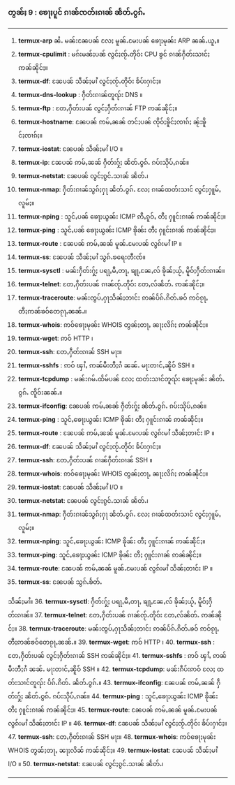 ### တွၼ်ႈ 9 : ၶေႃႈပူင် ၵၢၼ်ၸတ်းၵၢၼ် ၼႅတ်ႉဝွၵ်ႉ
____
1. **termux-arp** ၼႆႉ မၼ်းၼႄပၼ် လႄႈ မူၼ်ႉမႄးပၼ် ၶေႃႈမုၼ်း ARP ၼၼ်ႉယူႇ။
2. **termux-cpulimit** : မၵ်းမၼ်ႈပၼ် လွင်ႈၸႂ်ႉတိုဝ်း CPU ၶွင် ၵၢၼ်ႁဵတ်းသၢင်ႈ ဢၼ်ၼိုင်ႈ။
3. **termux-df**: ၼႄပၼ် သဵၼ်ႈမၢႆ လွင်ႈၸႂ်ႉတိုဝ်း ၶႅပ်းႁၢင်ႈ။
4. **termux-dns-lookup** : ႁဵတ်းၵၢၼ်တူၺ်း DNS ။
5. **termux-ftp** : တႄႇႁဵတ်းပၼ် လွင်ႈႁဵတ်းၵၢၼ် FTP ဢၼ်ၼိုင်ႈ။
6. **termux-hostname**: ၼႄပၼ် ဢမ်ႇၼၼ် တင်ႈပၼ် ၸိုဝ်ႈၶိူင်ႈၸၢၵ်ႈ ၼႂ်းၶိူင်ႈၸၢၵ်ႈ။
7. **termux-iostat**: ၼႄပၼ် သဵၼ်ႈမၢႆ I/O ။
8. **termux-ip**: ၼႄပၼ် ဢမ်ႇၼၼ် ႁဵတ်းႁႂ်ႈ ၼႅတ်ႉဝွၵ်ႉ ၵပ်းသိုပ်ႇၵၼ်။
9. **termux-netstat**: ၼႄပၼ် လွင်ႈၵွင်ႉသၢၼ် ၼႅတ်ႉ၊
10. **termux-nmap**: ႁဵတ်းၵၢၼ်သွၵ်ႈႁႃ ၼႅတ်ႉဝွၵ်ႉ လႄႈ ၵၢၼ်ထတ်းသၢင် လွင်ႈႁူမ်ႇလူမ်ႈ။
11. **termux-nping** : သူင်ႇပၼ် ၶေႃႈယွၼ်း ICMP ဢီႇၵူဝ်ႇ တီႈ ႁူင်းၵၢၼ် ဢၼ်ၼိုင်ႈ။
12. **termux-ping** : သူင်ႇပၼ် ၶေႃႈယွၼ်း ICMP ၶိုၼ်း တီႈ ႁူင်းၵၢၼ် ဢၼ်ၼိုင်ႈ။
13. **termux-route** : ၼႄပၼ် ဢမ်ႇၼၼ် မူၼ်ႉမႄးပၼ် လွၵ်းမၢႆ IP ။
14. **termux-ss**: ၼႄပၼ် သဵၼ်ႈမၢႆ သွၵ်ႉၶရေးတီးၸ်။
15. **termux-sysctl** : မၼ်းႁဵတ်းႁႂ်ႈ ပရႃႇမီႇတႃႇ ၶျႃႇၼႄႇလ် ၶိုၼ်ႈယႂ်ႇ မိူဝ်ႈႁဵတ်းၵၢၼ်။
16. **termux-telnet**: တႄႇႁဵတ်းပၼ် ၵၢၼ်ၸႂ်ႉတိုဝ်း တႄႇလ်ၼႅတ်ႉ ဢၼ်ၼိုင်ႈ။
17. **termux-traceroute**: မၼ်းၸွပ်ႇႁႃသဵၼ်ႈတၢင်း ဢၼ်ပႅၵ်ႉၵိတ်ႉၶဝ် ဢဝ်ၵႂႃႇတီႈဢၼ်ၶဝ်တေၵႂႃႇၼၼ်ႉ။
18. **termux-whois**: ဢဝ်ၶေႃႈမုၼ်း WHOIS တွၼ်ႈတႃႇ ၼႃႈလိၵ်ႈ ဢၼ်ၼိုင်ႈ။
19. **termux-wget**: ဢဝ် HTTP ၊
20. **termux-ssh**: တႄႇႁဵတ်းၵၢၼ် SSH မႃး။
21. **termux-sshfs** : ဢဝ် ၾၢႆႇ ဢၼ်မီးတီႈၵႆ ၼၼ်ႉ မႃးတၢင်ႇၼိူဝ် SSH ။
22. **termux-tcpdump** : မၼ်းၵမ်ႉထႅမ်ပၼ် လႄႈ ထတ်းသၢင်တူၺ်း ၶေႃႈမုၼ်း ၼႅတ်ႉဝွၵ်ႉ ၸိူဝ်းၼၼ်ႉ။
23. **termux-ifconfig**: ၼႄပၼ် ဢမ်ႇၼၼ် ႁဵတ်းႁႂ်ႈ ၼႅတ်ႉဝွၵ်ႉ ၵပ်းသိုပ်ႇၵၼ်။
24. **termux-ping** : သူင်ႇၶေႃႈယွၼ်း ICMP ၶိုၼ်း တီႈ ႁူင်းၵၢၼ် ဢၼ်ၼိုင်ႈ။
25. **termux-route** : ၼႄပၼ် ဢမ်ႇၼၼ် မူၼ်ႉမႄးပၼ် လွၵ်းမၢႆ သဵၼ်ႈတၢင်း IP ။
26. **termux-df**: ၼႄပၼ် သဵၼ်ႈမၢႆ လွင်ႈၸႂ်ႉတိုဝ်း ၶႅပ်းႁၢင်ႈ။
27. **termux-ssh**: တႄႇႁဵတ်းပၼ် ၵၢၼ်ႁဵတ်းၵၢၼ် SSH ။
28. **termux-whois**: ဢဝ်ၶေႃႈမုၼ်း WHOIS တွၼ်ႈတႃႇ ၼႃႈလိၵ်ႈ ဢၼ်ၼိုင်ႈ။
29. **termux-iostat**: ၼႄပၼ် သဵၼ်ႈမၢႆ I/O ။
30. **termux-netstat**: ၼႄပၼ် လွင်ႈၵွင်ႉသၢၼ် ၼႅတ်ႉ၊
31. **termux-nmap**: ႁဵတ်းၵၢၼ်သွၵ်ႈႁႃ ၼႅတ်ႉဝွၵ်ႉ လႄႈ ၵၢၼ်ထတ်းသၢင် လွင်ႈႁူမ်ႇလူမ်ႈ။
32. **termux-nping**: သူင်ႇၶေႃႈယွၼ်း ICMP ၶိုၼ်း တီႈ ႁူင်းၵၢၼ် ဢၼ်ၼိုင်ႈ။
33. **termux-ping**: သူင်ႇၶေႃႈယွၼ်း ICMP ၶိုၼ်း တီႈ ႁူင်းၵၢၼ် ဢၼ်ၼိုင်ႈ။
34. **termux-route**: ၼႄပၼ် ဢမ်ႇၼၼ် မူၼ်ႉမႄးပၼ် လွၵ်းမၢႆ သဵၼ်ႈတၢင်း IP ။
35. **termux-ss**: ၼႄပၼ် သွၵ်ႉၶႅတ်ႉ 

သဵၼ်ႈမၢႆ။
36. **termux-sysctl**: ႁဵတ်းႁႂ်ႈ ပရႃႇမီႇတႃႇ ၶျႃႇၼႄႇလ် ၶိုၼ်ႈယႂ်ႇ မိူဝ်ႈႁဵတ်းၵၢၼ်။
37. **termux-telnet**: တႄႇႁဵတ်းပၼ် ၵၢၼ်ၸႂ်ႉတိုဝ်း တႄႇလ်ၼႅတ်ႉ ဢၼ်ၼိုင်ႈ။
38. **termux-traceroute**: မၼ်းၸွပ်ႇႁႃသဵၼ်ႈတၢင်း ဢၼ်ပႅၵ်ႉၵိတ်ႉၶဝ် ဢဝ်ၵႂႃႇတီႈဢၼ်ၶဝ်တေၵႂႃႇၼၼ်ႉ။
39. **termux-wget**: ဢဝ် HTTP ၊
40. **termux-ssh** : တႄႇႁဵတ်းပၼ် လွင်ႈႁဵတ်းၵၢၼ် SSH ဢၼ်ၼိုင်ႈ။
41. **termux-sshfs** : ဢဝ် ၾၢႆႇ ဢၼ်မီးတီႈၵႆ ၼၼ်ႉ မႃးတၢင်ႇၼိူဝ် SSH ။
42. **termux-tcpdump**: မၼ်းၵဵပ်းဢဝ် လႄႈ ထတ်းသၢင်တူၺ်း ပႅၵ်ႉၵိတ်ႉ ၼႅတ်ႉဝွၵ်ႉ။
43. **termux-ifconfig**: ၼႄပၼ် ဢမ်ႇၼၼ် ႁဵတ်းႁႂ်ႈ ၼႅတ်ႉဝွၵ်ႉ ၵပ်းသိုပ်ႇၵၼ်။
44. **termux-ping** : သူင်ႇၶေႃႈယွၼ်း ICMP ၶိုၼ်း တီႈ ႁူင်းၵၢၼ် ဢၼ်ၼိုင်ႈ။
45. **termux-route**: ၼႄပၼ် ဢမ်ႇၼၼ် မူၼ်ႉမႄးပၼ် လွၵ်းမၢႆ သဵၼ်ႈတၢင်း IP ။
46. ​​**termux-df**: ၼႄပၼ် သဵၼ်ႈမၢႆ လွင်ႈၸႂ်ႉတိုဝ်း ၶႅပ်းႁၢင်ႈ။
47. **termux-ssh**: တႄႇႁဵတ်းၵၢၼ် SSH မႃး။
48. **termux-whois**: ဢဝ်ၶေႃႈမုၼ်း WHOIS တွၼ်ႈတႃႇ ၼႃႈလိၼ် ဢၼ်ၼိုင်ႈ။
49. **termux-iostat**: ၼႄပၼ် သဵၼ်ႈမၢႆ I/O ။
50. **termux-netstat**: ၼႄပၼ် လွင်ႈၵွင်ႉသၢၼ် ၼႅတ်ႉ၊
____